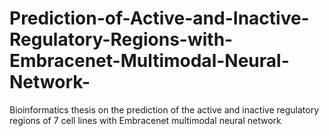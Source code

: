 # Prediction-of-Active-and-Inactive-Regulatory-Regions-with-Embracenet-Multimodal-Neural-Network-
Bioinformatics thesis on the prediction of the active and inactive regulatory regions of 7 cell lines with Embracenet multimodal neural network
